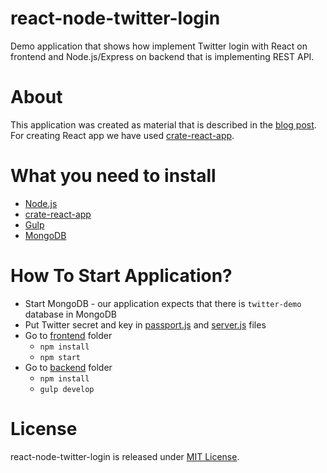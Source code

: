 # react-node-twitter-login

Demo application that shows how implement Twitter login with React on frontend and Node.js/Express on backend that is implementing REST API.

# About

This application was created as material that is described in the [blog post](https://medium.com/@robince885/how-to-do-twitter-authentication-with-react-and-restful-api-e525f30c62bb).
For creating React app we have used [crate-react-app](https://github.com/facebookincubator/create-react-app).

# What you need to install

* [Node.js](https://nodejs.org/en/)
* [crate-react-app](https://github.com/facebookincubator/create-react-app)
* [Gulp](http://gulpjs.com/)
* [MongoDB](https://www.mongodb.com/)

# How To Start Application?

* Start MongoDB - our application expects that there is `twitter-demo` database in MongoDB
* Put Twitter secret and key in [passport.js](https://github.com/GenFirst/react-node-twitter-login/blob/master/backend/passport.js) and [server.js](https://github.com/GenFirst/react-node-twitter-login/blob/master/backend/server.js) files
* Go to [frontend](https://github.com/GenFirst/react-node-twitter-login/tree/master/frontend) folder
    * `npm install`
    * `npm start`
* Go to [backend](https://github.com/GenFirst/react-node-twitter-login/tree/master/backend) folder
    * `npm install`
    * `gulp develop`
    
# License

react-node-twitter-login is released under [MIT License](https://opensource.org/licenses/MIT).

